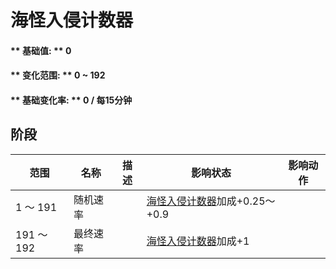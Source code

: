 # 海怪入侵计数器  
#### ** 基础值: ** 0   
#### ** 变化范围: ** 0 ~ 192  
#### ** 基础变化率: ** 0 / 每15分钟  
## 阶段  
范围  |  名称  |  描述  |  影响状态  |  影响动作  
----  |  ----  |  ----  |  ----  |  ----  
1 ～ 191  |  随机速率  |    |  [海怪入侵计数器](SeaHoundRaidCounter.md)加成+0.25～+0.9  |    
191 ～ 192  |  最终速率  |    |  [海怪入侵计数器](SeaHoundRaidCounter.md)加成+1  |    
